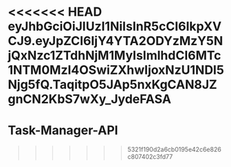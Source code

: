 <<<<<<< HEAD
eyJhbGciOiJIUzI1NiIsInR5cCI6IkpXVCJ9.eyJpZCI6IjY4YTA2ODYzMzY5NjQxNzc1ZTdhNjM1MyIsImlhdCI6MTc1NTM0MzI4OSwiZXhwIjoxNzU1NDI5Njg5fQ.TaqitpO5JAp5nxKgCAN8JZgnCN2KbS7wXy_JydeFASA
=======
# Task-Manager-API
>>>>>>> 5321f190d2a6cb0195e42c6e826c807402c3fd77
